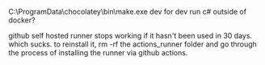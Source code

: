 C:\ProgramData\chocolatey\bin\make.exe dev
for dev run c# outside of docker?

github self hosted runner stops working if it hasn't been used in 30 days. which sucks.
to reinstall it, rm -rf the actions_runner folder and go through the process of installing the runner via github actions.
